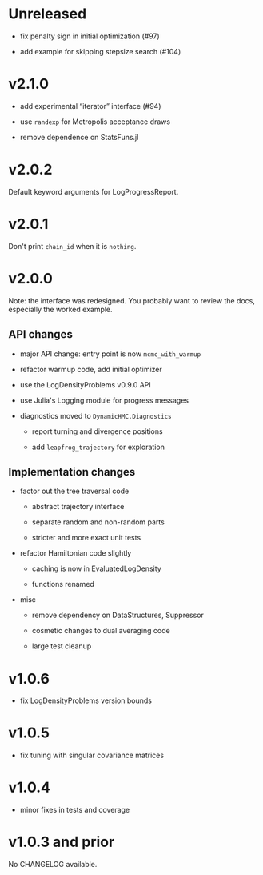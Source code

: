 # Unreleased

- fix penalty sign in initial optimization (#97)

- add example for skipping stepsize search (#104)

# v2.1.0

- add experimental “iterator” interface (#94)

- use `randexp` for Metropolis acceptance draws

- remove dependence on StatsFuns.jl

# v2.0.2

Default keyword arguments for LogProgressReport.

# v2.0.1

Don't print `chain_id` when it is `nothing`.

# v2.0.0

Note: the interface was redesigned. You probably want to review the docs, especially the worked example.

## API changes

- major API change: entry point is now `mcmc_with_warmup`

- refactor warmup code, add initial optimizer

- use the LogDensityProblems v0.9.0 API

- use Julia's Logging module for progress messages

- diagnostics moved to `DynamicHMC.Diagnostics`

  - report turning and divergence positions

  - add `leapfrog_trajectory` for exploration

## Implementation changes

- factor out the tree traversal code

  - abstract trajectory interface

  - separate random and non-random parts

  - stricter and more exact unit tests

- refactor Hamiltonian code slightly

  - caching is now in EvaluatedLogDensity

  - functions renamed

- misc

  - remove dependency on DataStructures, Suppressor

  - cosmetic changes to dual averaging code

  - large test cleanup

# v1.0.6

- fix LogDensityProblems version bounds

# v1.0.5

- fix tuning with singular covariance matrices

# v1.0.4

- minor fixes in tests and coverage

# v1.0.3 and prior

No CHANGELOG available.
